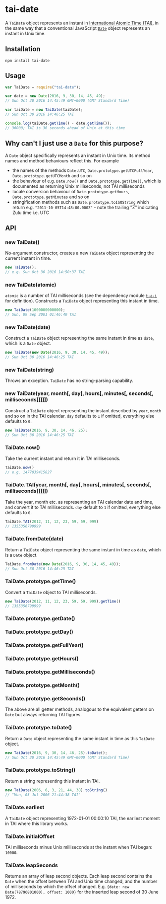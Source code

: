 # tai-date

A `TaiDate` object represents an instant in [International Atomic Time (TAI)](https://en.wikipedia.org/wiki/International_Atomic_Time), in the same way that a conventional JavaScript [`Date`](https://developer.mozilla.org/en/docs/Web/JavaScript/Reference/Global_Objects/Date) object represents an instant in Unix time.

## Installation

```
npm install tai-date
```

## Usage

```javascript
var TaiDate = require("tai-date");

var date = new Date(2016, 9, 30, 14, 45, 49);
// Sun Oct 30 2016 14:45:49 GMT+0000 (GMT Standard Time)

var taiDate = new TaiDate(taiDate);
// Sun Oct 30 2016 14:46:25 TAI

console.log(taiDate.getTime() - date.getTime());
// 36000; TAI is 36 seconds ahead of Unix at this time
```

## Why can't I just use a `Date` for this purpose?

A `Date` object specifically represents an instant in Unix time. Its method names and method behaviours reflect this. For example

* the names of the methods `Date.UTC`, `Date.prototype.getUTCFullYear`, `Date.prototype.getUTCMonth` and so on
* the behaviour of e.g. `Date.now()` and `Date.prototype.getTime()`, which is documented as returning Unix milliseconds, not TAI milliseconds
* locale conversion behaviour of `Date.prototype.getHours`, `Date.prototype.getMinutes` and so on
* stringification methods such as `Date.prototype.toISOString` which return e.g. `"2011-10-05T14:48:00.000Z"` - note the trailing "Z" indicating Zulu time i.e. UTC

## API

### new TaiDate()
No-argument constructor, creates a new `TaiDate` object representing the current instant in time.
```javascript
new TaiDate();
// e.g. Sun Oct 30 2016 14:50:37 TAI
```

### new TaiDate(atomic)
`atomic` is a number of TAI milliseconds (see the dependency module [`t-a-i`](https://github.com/ferno/t-a-i) for definition). Constructs a `TaiDate` object representing this instant in time.
```javascript
new TaiDate(1000000000000);
// Sun, 09 Sep 2001 01:46:40 TAI
```

### new TaiDate(date)
Construct a `TaiDate` object representing the same instant in time as `date`, which is a `Date` object.
```javascript
new TaiDate(new Date(2016, 9, 30, 14, 45, 49));
// Sun Oct 30 2016 14:46:25 TAI
```

### new TaiDate(string)
Throws an exception. `TaiDate` has no string-parsing capability.

### new TaiDate(year, month[, day[, hours[, minutes[, seconds[, milliseconds]]]]])
Construct a `TaiDate` object representing the instant described by `year`, `month` and so on in the TAI calendar. `day` defaults to `1` if omitted, everything else defaults to `0`.
```javascript
new TaiDate(2016, 9, 30, 14, 46, 25);
// Sun Oct 30 2016 14:46:25 TAI
```

### TaiDate.now()
Take the current instant and return it in TAI milliseconds.
```javascript
TaiDate.now()
// e.g. 1477839415827
```

### TaiDate.TAI(year, month[, day[, hours[, minutes[, seconds[, milliseconds]]]]])
Take the year, month etc. as representing an TAI calendar date and time, and convert it to TAI milliseconds. `day` default to `1` if omitted, everything else defaults to `0`.
```javascript
TaiDate.TAI(2012, 11, 12, 23, 59, 59, 999)
// 1355356799999
```

### TaiDate.fromDate(date)
Return a `TaiDate` object representing the same instant in time as `date`, which is a `Date` object.
```javascript
TaiDate.fromDate(new Date(2016, 9, 30, 14, 45, 49));
// Sun Oct 30 2016 14:46:25 TAI
```

### TaiDate.prototype.getTime()
Convert a `TaiDate` object to TAI milliseconds.
```javascript
new TaiDate(2012, 11, 12, 23, 59, 59, 999).getTime()
// 1355356799999
```

### TaiDate.prototype.getDate()
### TaiDate.prototype.getDay()
### TaiDate.prototype.getFullYear()
### TaiDate.prototype.getHours()
### TaiDate.prototype.getMilliseconds()
### TaiDate.prototype.getMonth()
### TaiDate.prototype.getSeconds()

The above are all getter methods, analogous to the equivalent getters on `Date` but always returning TAI figures.

### TaiDate.prototype.toDate()
Return a `Date` object representing the same instant in time as this `TaiDate` object.
```javascript
new TaiDate(2016, 9, 30, 14, 46, 25).toDate();
// Sun Oct 30 2016 14:45:49 GMT+0000 (GMT Standard Time)
```

### TaiDate.prototype.toString()
Return a string representing this instant in TAI.
```javascript
new TaiDate(2006, 6, 3, 21, 44, 38).toString()
// "Mon, 03 Jul 2006 21:44:38 TAI"
```

### TaiDate.earliest
A `TaiDate` object representing 1972-01-01 00:00:10 TAI, the earliest moment in TAI where this library works.

### TaiDate.initialOffset
TAI milliseconds minus Unix milliseconds at the instant when TAI began: `10000`.

### TaiDate.leapSeconds
Returns an array of leap second objects. Each leap second contains the `Date` when the offset between TAI and Unix time changed, and the number of milliseconds by which the offset changed. E.g. `{date: new Date(78796801000), offset: 1000}` for the inserted leap second of 30 June 1972.
